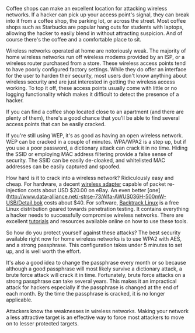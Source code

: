 
Coffee shops can make an excellent location for attacking wireless networks. If a hacker can pick up your access point's signal, they can break into it from a coffee shop, the parking lot, or across the street. Most coffee shops such as Starbucks are popular hang outs for students with laptops, allowing the hacker to easily blend in without attracting suspicion. And of course there's the coffee and a comfortable place to sit.

<!--more-->

Wireless networks operated at home are notoriously weak. The majority of home wireless networks run off wireless modems provided by an ISP, or a wireless router purchased from a store. These wireless access points tend to have poorly configured factory settings. While they do offer an interface for the user to harden their security, most users don't know anything about wireless security and are just interested in getting the wireless access working. To top it off, these access points usually come with little or no logging functionality which makes it difficult to detect the presence of a hacker.

If you can find a coffee shop located close to an apartment (and there are plenty of them), there's a good chance that you'll be able to find several access points that can be easily cracked. 

If you're still using WEP, it's as good as having an open wireless network. WEP can be cracked in a couple of minutes. WPA/WPA2 is a step up, but if you use a poor password, a dictionary attack can crack it in no time. Hiding the SSID or employing MAC address filtering provide a false sense of security. The SSID can be easily de-cloaked, and whitelisted MAC addresses can be easily captured and spoofed.

How hard is it to crack into a wireless network? Ridiculously easy and cheap. For
hardware, a decent [wireless adapter](http://www.dlink.com/products/?pid=334) capable of
packet re-injection costs about USD $20.00 on eBay. An even better
[one](http://www.data-alliance.net/-strse-73/Alfa-AWUS036H-500mW-USB/Detail.bok costs
about $40. For software, [Backtrack Linux](http://www.backtrack-linux.org/) is a free
Linux distribution geared towards penetration testing. It contains everything a hacker
needs to successfully compromise wireless networks. There are excellent [tutorials](http://www.aircrack-ng.org/doku.php?id=tutorial) and resources available online on how to use these tools. 

So how do you protect yourself against these attacks? The best security available right now for home wireless networks is to use WPA2 with AES, and a strong passphrase. This configuration takes under 5 minutes to set up, and is well worth the effort. 

It's also a good idea to change the passphrase every month or so because although a good passphrase will most likely survive a dictionary attack, a brute force attack will crack it in time. Fortunately, brute force attacks on a strong passphrase can take several years. This makes it an impractical attack for hackers especially if the passphrase is changed at the end of each month. By the time the passphrase is cracked, it is no longer applicable.

Attackers know the weaknesses in wireless networks. Making your network a less attractive target is an effective way to force most attackers to move on to lesser protected targets.
